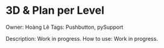 # 3D & Plan per Level

Owner: Hoàng Lê
Tags: Pushbutton, pySupport

Description: Work in progress.
How to use: Work in progress.